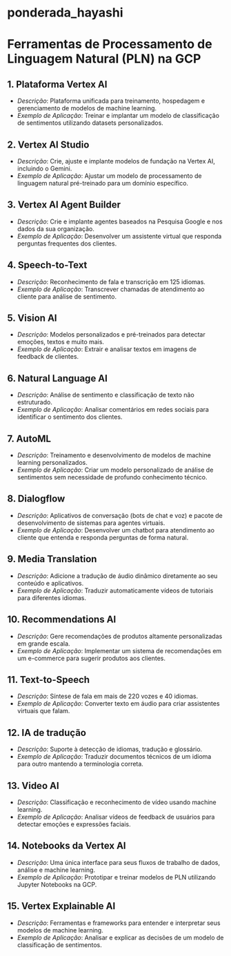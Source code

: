 # ponderada_hayashi

# Ferramentas de Processamento de Linguagem Natural (PLN) na GCP

## 1. Plataforma Vertex AI
- *Descrição*: Plataforma unificada para treinamento, hospedagem e gerenciamento de modelos de machine learning.
- *Exemplo de Aplicação*: Treinar e implantar um modelo de classificação de sentimentos utilizando datasets personalizados.

## 2. Vertex AI Studio
- *Descrição*: Crie, ajuste e implante modelos de fundação na Vertex AI, incluindo o Gemini.
- *Exemplo de Aplicação*: Ajustar um modelo de processamento de linguagem natural pré-treinado para um domínio específico.

## 3. Vertex AI Agent Builder
- *Descrição*: Crie e implante agentes baseados na Pesquisa Google e nos dados da sua organização.
- *Exemplo de Aplicação*: Desenvolver um assistente virtual que responda perguntas frequentes dos clientes.

## 4. Speech-to-Text
- *Descrição*: Reconhecimento de fala e transcrição em 125 idiomas.
- *Exemplo de Aplicação*: Transcrever chamadas de atendimento ao cliente para análise de sentimento.

## 5. Vision AI
- *Descrição*: Modelos personalizados e pré-treinados para detectar emoções, textos e muito mais.
- *Exemplo de Aplicação*: Extrair e analisar textos em imagens de feedback de clientes.

## 6. Natural Language AI
- *Descrição*: Análise de sentimento e classificação de texto não estruturado.
- *Exemplo de Aplicação*: Analisar comentários em redes sociais para identificar o sentimento dos clientes.

## 7. AutoML
- *Descrição*: Treinamento e desenvolvimento de modelos de machine learning personalizados.
- *Exemplo de Aplicação*: Criar um modelo personalizado de análise de sentimentos sem necessidade de profundo conhecimento técnico.

## 8. Dialogflow
- *Descrição*: Aplicativos de conversação (bots de chat e voz) e pacote de desenvolvimento de sistemas para agentes virtuais.
- *Exemplo de Aplicação*: Desenvolver um chatbot para atendimento ao cliente que entenda e responda perguntas de forma natural.

## 9. Media Translation
- *Descrição*: Adicione a tradução de áudio dinâmico diretamente ao seu conteúdo e aplicativos.
- *Exemplo de Aplicação*: Traduzir automaticamente vídeos de tutoriais para diferentes idiomas.

## 10. Recommendations AI
- *Descrição*: Gere recomendações de produtos altamente personalizadas em grande escala.
- *Exemplo de Aplicação*: Implementar um sistema de recomendações em um e-commerce para sugerir produtos aos clientes.

## 11. Text-to-Speech
- *Descrição*: Síntese de fala em mais de 220 vozes e 40 idiomas.
- *Exemplo de Aplicação*: Converter texto em áudio para criar assistentes virtuais que falam.

## 12. IA de tradução
- *Descrição*: Suporte à detecção de idiomas, tradução e glossário.
- *Exemplo de Aplicação*: Traduzir documentos técnicos de um idioma para outro mantendo a terminologia correta.

## 13. Video AI
- *Descrição*: Classificação e reconhecimento de vídeo usando machine learning.
- *Exemplo de Aplicação*: Analisar vídeos de feedback de usuários para detectar emoções e expressões faciais.

## 14. Notebooks da Vertex AI
- *Descrição*: Uma única interface para seus fluxos de trabalho de dados, análise e machine learning.
- *Exemplo de Aplicação*: Prototipar e treinar modelos de PLN utilizando Jupyter Notebooks na GCP.

## 15. Vertex Explainable AI
- *Descrição*: Ferramentas e frameworks para entender e interpretar seus modelos de machine learning.
- *Exemplo de Aplicação*: Analisar e explicar as decisões de um modelo de classificação de sentimentos.

